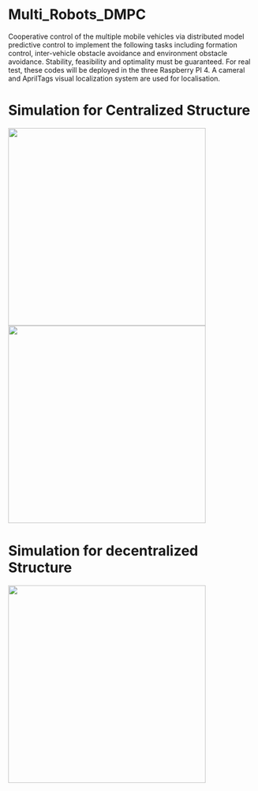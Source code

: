 # Multi_Robots_DMPC
Cooperative control of the multiple mobile vehicles via distributed model predictive control to implement the following tasks including formation control, inter-vehicle obstacle avoidance and environment obstacle avoidance. Stability, feasibility and optimality must be guaranteed. For real test, these codes will be deployed in the three Raspberry PI 4. A cameral and AprilTags visual localization system are used for localisation.
# Simulation for Centralized Structure
<img width="400" heigth="400" src="https://github.com/HAOLI-TUKL/Multi_Robots_DMPC/blob/master/pic/flower.gif"/>
<img width="400" heigth="400" src="https://github.com/HAOLI-TUKL/Multi_Robots_DMPC/blob/master/pic/form_cen.gif">

# Simulation for decentralized Structure
<img width="400" heigth="400" src="https://github.com/HAOLI-TUKL/Multi_Robots_DMPC/blob/master/pic/decentralized01.gif">
